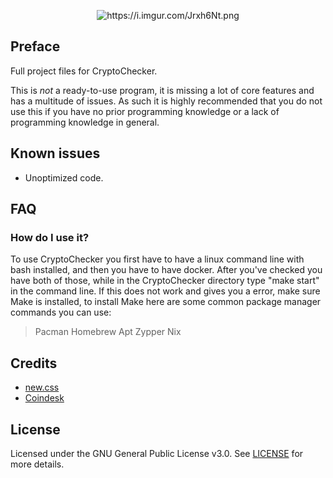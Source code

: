 <p align="center">
  <img src="https://i.imgur.com/Jrxh6Nt.png" alt="https://i.imgur.com/Jrxh6Nt.png" class="transparent">
</p>

## Preface
Full project files for CryptoChecker.

This is *not* a ready-to-use program, it is missing a lot of core features and has a multitude of issues. As such it is highly recommended that you do not use this if you have no prior programming knowledge or a lack of programming knowledge in general.

## Known issues
- Unoptimized code.

## FAQ

### How do I use it?
To use CryptoChecker you first have to have a linux command line with bash installed, and then you have to have docker.
After you've checked you have both of those, while in the CryptoChecker directory type "make start" in the command line. If this does not work and gives you a error, make sure Make is installed, to install Make here are some common package manager commands you can use:
> Pacman
> Homebrew
> Apt
> Zypper 
> Nix


## Credits 
- [new.css](https://github.com/xz/new.css-site)
- [Coindesk](https://coindesk.com)

## License
Licensed under the GNU General Public License v3.0. See [LICENSE](https://github.com/stellar/CryptoChecker/blob/master/LICENSE) for more details.
